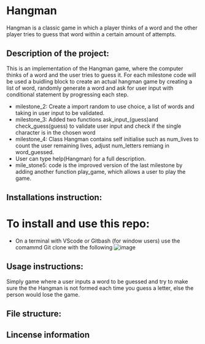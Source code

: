 # Hangman
Hangman is a classic game in which a player thinks of a word and the other player tries to guess that word within a certain amount of attempts.


## Description of the project:
This is an implementation of the Hangman game, where the computer thinks of a word and the user tries to guess it. 
For each milestone code will be used a buidling block to create an actual hangman game by creating a list of word,
randomly generate a word and ask for user input with conditional statement by progressing each step.

* milestone_2: Create a import random to use choice, a list of words and taking in user input to be validated.
* milestone_3: Added two functions ask_input_(guess)and check_guess(guess) to validate user input and check if the single character is in the chosen word
* milestone_4: Class Hangman contains self initialise such as num_lives to count the user remaining lives, adjust num_letters remiang in word_guessed.
* User can type help(Hangman) for a full description. 
* mile_stone5: code is the improved version of the last milestone by adding another function  play_game, which allows a user to play the game. 

## Installations instruction:
# To install and use this repo:
- On a terminal with VScode or Gitbash (for window users) use the comammd Git clone with the following 
![image](https://github.com/mah-123/hangman/assets/94872644/29b8d309-56a8-42dd-99a2-6f558d949f12)


## Usage instructions:
Simply game where a user inputs a word to be guessed and try to make sure the the Hangman is not formed each time you guess a letter, else the person would lose the game.
## File structure:
## Lincense information

